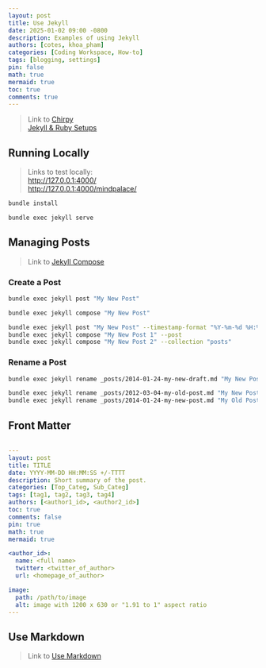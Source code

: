 ```yaml
---
layout: post
title: Use Jekyll
date: 2025-01-02 09:00 -0800
description: Examples of using Jekyll
authors: [cotes, khoa_pham]
categories: [Coding Workspace, How-to]
tags: [blogging, settings]
pin: false
math: true
mermaid: true
toc: true
comments: true
---
```


> Link to [Chirpy](https://chirpy.cotes.page)  
> [Jekyll & Ruby Setups](https://jekyllrb.com/docs/installation/)  

<!-- --- -->

## Running Locally

> Links to test locally:  
> <http://127.0.0.1:4000/>  
> <http://127.0.0.1:4000/mindpalace/>  

```bash
bundle install
```

```bash
bundle exec jekyll serve
```

## Managing Posts

> Link to [Jekyll Compose](https://github.com/jekyll/jekyll-compose)

### Create a Post

```bash
bundle exec jekyll post "My New Post"
```

```bash
bundle exec jekyll compose "My New Post"
```

```bash
bundle exec jekyll post "My New Post" --timestamp-format "%Y-%m-%d %H:%M:%S %z"  
bundle exec jekyll compose "My New Post 1" --post
bundle exec jekyll compose "My New Post 2" --collection "posts"
```

### Rename a Post

```bash
bundle exec jekyll rename _posts/2014-01-24-my-new-draft.md "My New Post"
```

```bash
bundle exec jekyll rename _posts/2012-03-04-my-old-post.md "My New Post" --now
bundle exec jekyll rename _posts/2014-01-24-my-new-post.md "My Old Post" --date "2012-03-04"
```

## Front Matter

```yaml

---
layout: post
title: TITLE
date: YYYY-MM-DD HH:MM:SS +/-TTTT
description: Short summary of the post.
categories: [Top_Categ, Sub_Categ]
tags: [tag1, tag2, tag3, tag4]
authors: [<author1_id>, <author2_id>]
toc: true
comments: false
pin: true
math: true
mermaid: true

<author_id>:
  name: <full name>
  twitter: <twitter_of_author>
  url: <homepage_of_author>

image:
  path: /path/to/image
  alt: image with 1200 x 630 or "1.91 to 1" aspect ratio
---

```

## Use Markdown 
> Link to [Use Markdown](https://khoapham1002.github.io/mindpalace/posts/use-markdown/)  
